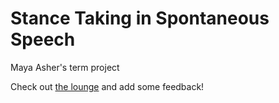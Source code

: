 # Stance Taking in Spontaneous Speech
Maya Asher's term project

Check out [the lounge](https://github.com/Data-Science-for-Linguists-2024/Class-Lounge/tree/main) and add some feedback!